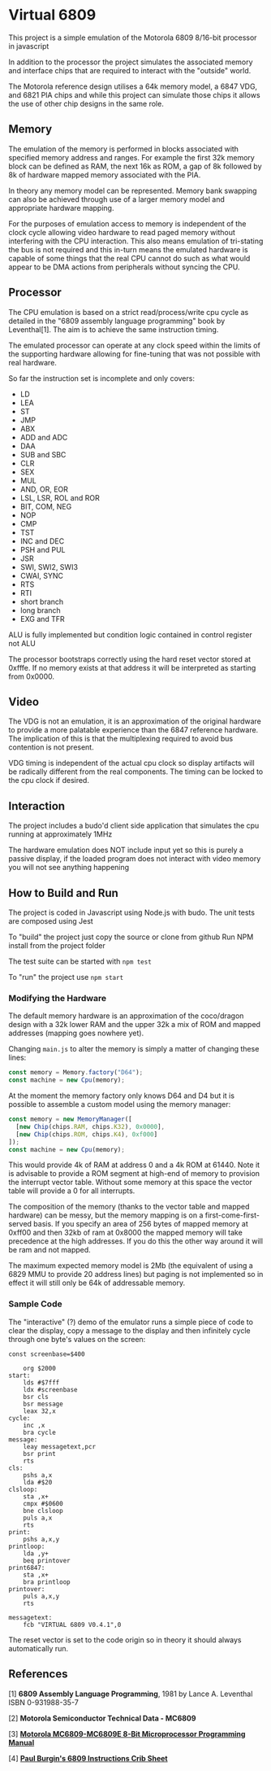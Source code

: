 # Virtual 6809 #

This project is a simple emulation of the Motorola 6809 8/16-bit processor in
javascript

In addition to the processor the project simulates the associated memory and 
interface chips that are required to interact with the "outside" world.

The Motorola reference design utilises a 64k memory model, a 6847 VDG, and 6821
PIA chips and while this project can simulate those chips it allows the use of 
other chip designs in the same role.

## Memory ##

The emulation of the memory is performed in blocks associated with specified 
memory address and ranges. For example the first 32k memory block can be 
defined as RAM, the next 16k as ROM, a gap of 8k followed by 8k of hardware 
mapped memory associated with the PIA.

In theory any memory model can be represented.
Memory bank swapping can also be achieved through use of a larger memory model
and appropriate hardware mapping.

For the purposes of emulation access to memory is independent of the clock
cycle allowing video hardware to read paged memory without interfering with the 
CPU interaction. This also means emulation of tri-stating the bus is not required and 
this in-turn means the emulated hardware is capable of some things that the real
CPU cannot do such as what would appear to be DMA actions from peripherals without
syncing the CPU.

## Processor ##

The CPU emulation is based on a strict read/process/write cpu cycle as detailed in the 
"6809 assembly language programming" book by Leventhal[1]. The aim is to achieve the same 
instruction timing.

The emulated processor can operate at any clock speed within the limits of the 
supporting hardware allowing for fine-tuning that was not possible with real 
hardware.

So far the instruction set is incomplete and only covers:
 * LD
 * LEA
 * ST
 * JMP
 * ABX
 * ADD and ADC
 * DAA
 * SUB and SBC
 * CLR
 * SEX
 * MUL
 * AND, OR, EOR
 * LSL, LSR, ROL and ROR  
 * BIT, COM, NEG
 * NOP
 * CMP
 * TST
 * INC and DEC
 * PSH and PUL
 * JSR
 * SWI, SWI2, SWI3
 * CWAI, SYNC
 * RTS
 * RTI
 * short branch
 * long branch
 * EXG and TFR
 
ALU is fully implemented but condition logic contained in control 
register not ALU  

The processor bootstraps correctly using the hard reset vector stored at 0xfffe.
If no memory exists at that address it will be interpreted as starting from 
0x0000.

## Video ##

The VDG is not an emulation, it is an approximation of the original hardware to
provide a more palatable experience than the 6847 reference hardware. The 
implication of this is that the multiplexing required to avoid bus contention is
not present.

VDG timing is independent of the actual cpu clock so display artifacts will be
radically different from the real components. The timing can be locked to the 
cpu clock if desired.

## Interaction ##

The project includes a budo'd client side application that simulates the cpu
running at approximately 1MHz

The hardware emulation does NOT include input yet so this is purely a passive
display, if the loaded program does not interact with video memory you will
not see anything happening

## How to Build and Run ##

The project is coded in Javascript using Node.js with budo. The unit tests are
composed using Jest

To "build" the project just copy the source or clone from github
Run NPM install from the project folder

The test suite can be started with `npm test`

To "run" the project use `npm start`

### Modifying the Hardware ###

The default memory hardware is an approximation of the coco/dragon design with a
32k lower RAM and the upper 32k a mix of ROM and mapped addresses (mapping goes
nowhere yet).

Changing `main.js` to alter the memory is simply a matter of changing these lines:

```javascript
const memory = Memory.factory("D64");
const machine = new Cpu(memory);
```

At the moment the memory factory only knows D64 and D4 but it is possible to assemble
a custom model using the memory manager:

```javascript
const memory = new MemoryManager([
  [new Chip(chips.RAM, chips.K32), 0x0000],
  [new Chip(chips.ROM, chips.K4), 0xf000]
]);
const machine = new Cpu(memory);
```
This would provide 4k of RAM at address 0 and a 4k ROM at 61440. Note it is advisable to 
provide a ROM segment at high-end of memory to provision the interrupt vector table.
Without some memory at this space the vector table will provide a 0 for all interrupts.

The composition of the memory (thanks to the vector table and mapped hardware) can be 
messy, but the memory mapping is on a first-come-first-served basis. If you specify an 
area of 256 bytes of mapped memory at 0xff00 and then 32kb of ram at 0x8000 the mapped
memory will take precedence at the high addresses. If you do this the other way around
it will be ram and not mapped.

The maximum expected memory model is 2Mb (the equivalent of using a 6829 MMU to provide
20 address lines) but paging is not implemented so in effect it will still only be 64k
of addressable memory.

### Sample Code ###
The "interactive" (?) demo of the emulator runs a simple piece of code to clear the
display, copy a message to the display and then infinitely cycle through one byte's
values on the screen:

```
const screenbase=$400

    org $2000
start:
    lds #$7fff
    ldx #screenbase
    bsr cls
    bsr message
    leax 32,x
cycle:
    inc ,x
    bra cycle
message:
    leay messagetext,pcr
    bsr print
    rts
cls:
    pshs a,x
    lda #$20
clsloop:
    sta ,x+
    cmpx #$0600
    bne clsloop
    puls a,x
    rts
print:
    pshs a,x,y
printloop:
    lda ,y+
    beq printover
print6847:
    sta ,x+
    bra printloop
printover:
    puls a,x,y
    rts

messagetext:
    fcb "VIRTUAL 6809 V0.4.1",0
```

The reset vector is set to the code origin so in theory it should always 
automatically run.

## References ##
[1] **6809 Assembly Language Programming**, 1981 by Lance A. Leventhal  
ISBN 0-931988-35-7

[2] **Motorola Semiconductor Technical Data - MC6809**

[3] **[Motorola MC6809-MC6809E 8-Bit Microprocessor Programming Manual](
https://www.maddes.net/m6809pm/sections.htm)**

[4] **[Paul Burgin's 6809 Instructions Crib Sheet](
https://techheap.packetizer.com/processors/6809/6809Instructions.html)**